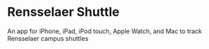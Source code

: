 # Rensselaer Shuttle
An app for iPhone, iPad, iPod touch, Apple Watch, and Mac to track Rensselaer campus shuttles
